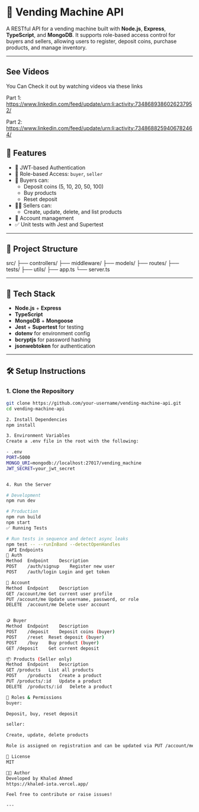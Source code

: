 # 🥤 Vending Machine API

A RESTful API for a vending machine built with **Node.js**, **Express**, **TypeScript**, and **MongoDB**. It supports role-based access control for buyers and sellers, allowing users to register, deposit coins, purchase products, and manage inventory.

---

## See Videos
You Can Check it out by watching videos via these links

Part 1:
https://www.linkedin.com/feed/update/urn:li:activity:7348689386026237952/

Part 2:
https://www.linkedin.com/feed/update/urn:li:activity:7348688259406782464/

## 🚀 Features

- 🔐 JWT-based Authentication
- 👥 Role-based Access: `buyer`, `seller`
- 🛒 Buyers can:
  - Deposit coins (5, 10, 20, 50, 100)
  - Buy products
  - Reset deposit
- 🧑‍💼 Sellers can:
  - Create, update, delete, and list products
- 🧾 Account management
- ✅ Unit tests with Jest and Supertest

---

## 📁 Project Structure

src/
├── controllers/
├── middleware/
├── models/
├── routes/
├── tests/
├── utils/
├── app.ts
└── server.ts

---

## 🧰 Tech Stack

- **Node.js** + **Express**
- **TypeScript**
- **MongoDB** + **Mongoose**
- **Jest** + **Supertest** for testing
- **dotenv** for environment config
- **bcryptjs** for password hashing
- **jsonwebtoken** for authentication

---

## 🛠️ Setup Instructions

### 1. Clone the Repository

```bash
git clone https://github.com/your-username/vending-machine-api.git
cd vending-machine-api

2. Install Dependencies
npm install

3. Environment Variables
Create a .env file in the root with the following:

- .env
PORT=5000
MONGO_URI=mongodb://localhost:27017/vending_machine
JWT_SECRET=your_jwt_secret


4. Run the Server

# Development
npm run dev

# Production
npm run build
npm start
✅ Running Tests

# Run tests in sequence and detect async leaks
npm test -- --runInBand --detectOpenHandles
 API Endpoints
🧑 Auth
Method	Endpoint	Description
POST	/auth/signup	Register new user
POST	/auth/login	Login and get token

👤 Account
Method	Endpoint	Description
GET	/account/me	Get current user profile
PUT	/account/me	Update username, password, or role
DELETE	/account/me	Delete user account


🪙 Buyer
Method	Endpoint	Description
POST	/deposit	Deposit coins (buyer)
POST	/reset	Reset deposit (buyer)
POST	/buy	Buy product (buyer)
GET	/deposit	Get current deposit

📦 Products (Seller only)
Method	Endpoint	Description
GET	/products	List all products
POST	/products	Create a product
PUT	/products/:id	Update a product
DELETE	/products/:id	Delete a product

🔐 Roles & Permissions
buyer:

Deposit, buy, reset deposit

seller:

Create, update, delete products

Role is assigned on registration and can be updated via PUT /account/me.

📜 License
MIT

👨‍💻 Author
Developed by Khaled Ahmed
https://khaled-iota.vercel.app/

Feel free to contribute or raise issues!

---